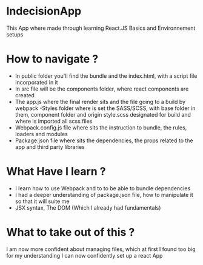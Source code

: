 # IndecisionApp

This App where made through learning React.JS Basics and Environnement setups

# How to navigate ?
  - In public folder you'll find the bundle and the index.html, with a script file incorporated in it
  - In src file will be the components folder, where react components are created
  - The app.js where the final render sits and the file going to a build by webpack
  -Styles folder where is set the SASS/SCSS, with base folder in them, component folder and origin style.scss designated for build and where is imported all scss files
  - Webpack.config.js file where sits the instruction to bundle, the rules, loaders and modules
  - Package.json file where sits the dependencies, the props related to the app and third party libraries

# What Have I learn ?

- I learn how to use Webpack and to to be able to bundle dependencies
- I had a deeper understanding of package.json file, how to manipulate it so that it will suite me
- JSX syntax, The DOM (Which I already had fundamentals)

# What to take out of this ?

I am now more confident about managing files, which at first I found too big for my understanding
I can now confidently set up a react App

